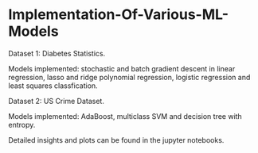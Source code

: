 # Implementation-Of-Various-ML-Models

Dataset 1: Diabetes Statistics. 

Models implemented: stochastic and batch gradient descent in linear regression, lasso and ridge polynomial regression, logistic regression and least squares classfication.

Dataset 2: US Crime Dataset. 

Models implemented: AdaBoost, multiclass SVM and decision tree with entropy.

Detailed insights and plots can be found in the jupyter notebooks.
